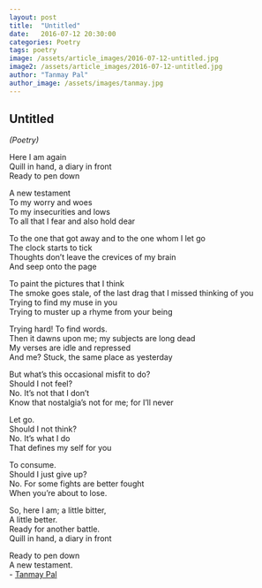 ```yaml
---
layout: post
title:  "Untitled"
date:   2016-07-12 20:30:00
categories: Poetry
tags: poetry
image: /assets/article_images/2016-07-12-untitled.jpg
image2: /assets/article_images/2016-07-12-untitled.jpg
author: "Tanmay Pal"
author_image: /assets/images/tanmay.jpg
---
```

<h2>Untitled</h2>
<p><em>(Poetry)</em></p>
<p>
Here I am again<br />
Quill in hand, a diary in front<br />
Ready to pen down</p>
<p>A new testament<br />
To my worry and woes<br />
To my insecurities and lows<br />
To all that I fear and also hold dear</p>

<p>To the one that got away and to the one whom I let go<br />
The clock starts to tick<br />
Thoughts don&rsquo;t leave the crevices of my brain<br />
And seep onto the page</p>

<p>To paint the pictures that I think<br />
The smoke goes stale, of the last drag that I missed thinking of you<br />
Trying to find my muse in you<br />
Trying to muster up a rhyme from your being</p>

<p>Trying hard! To find words.<br />
Then it dawns upon me; my subjects are long dead<br />
My verses are idle and repressed<br />
And me? Stuck, the same place as yesterday</p>

<p>But what&rsquo;s this occasional misfit to do?<br />
Should I not feel?<br />
No. It&rsquo;s not that I don&rsquo;t<br />
Know that nostalgia&rsquo;s not for me; for I&rsquo;ll never</p>

<p>Let go.<br />
Should I not think?<br />
No. It&rsquo;s what I do<br />
That defines my self for you</p>

<p>To consume.<br />
Should I just give up?<br />
No. For some fights are better fought<br />
When you&rsquo;re about to lose.</p>

<p>So, here I am; a little bitter,<br />
A little better.<br />
Ready for another battle.<br />
Quill in hand, a diary in front</p>

<p>Ready to pen down<br />
A new testament.<br />
-&nbsp;<a href="https://www.facebook.com/tanmay.pal.97">Tanmay Pal</a></p>
